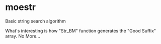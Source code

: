 # moestr
Basic string search algorithm

What's interesting is how "Str_BM" function generates the "Good Suffix" array.
No More...
